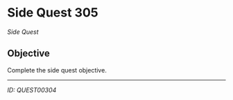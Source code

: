 # Side Quest 305

*Side Quest*

## Objective
Complete the side quest objective.

---
*ID: QUEST00304*